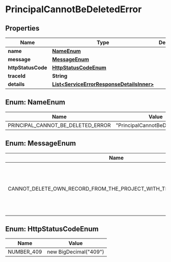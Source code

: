 # PrincipalCannotBeDeletedError

## Properties

| Name               | Type                                                                                    | Description | Notes      |
| ------------------ | --------------------------------------------------------------------------------------- | ----------- | ---------- |
| **name**           | [**NameEnum**](#NameEnum)                                                               |             |            |
| **message**        | [**MessageEnum**](#MessageEnum)                                                         |             |            |
| **httpStatusCode** | [**HttpStatusCodeEnum**](#HttpStatusCodeEnum)                                           |             |            |
| **traceId**        | **String**                                                                              |             |            |
| **details**        | [**List&lt;ServiceErrorResponseDetailsInner&gt;**](ServiceErrorResponseDetailsInner.md) |             | [optional] |

## Enum: NameEnum

| Name                              | Value                                     |
| --------------------------------- | ----------------------------------------- |
| PRINCIPAL_CANNOT_BE_DELETED_ERROR | &quot;PrincipalCannotBeDeletedError&quot; |

## Enum: MessageEnum

| Name                                                                 | Value                                                                           |
| -------------------------------------------------------------------- | ------------------------------------------------------------------------------- |
| CANNOT_DELETE_OWN_RECORD_FROM_THE_PROJECT_WITH_THE_SAME_PRINCIPAL_ID | &quot;Cannot delete own record from the project with the same principalId&quot; |

## Enum: HttpStatusCodeEnum

| Name       | Value                           |
| ---------- | ------------------------------- |
| NUMBER_409 | new BigDecimal(&quot;409&quot;) |
